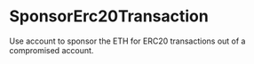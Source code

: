 # SponsorErc20Transaction
Use account to sponsor the ETH for ERC20 transactions out of a compromised account.
